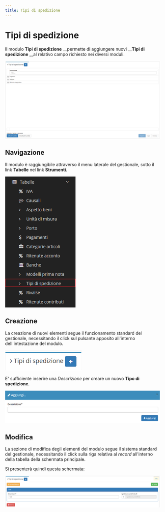 ```yaml
---
title: Tipi di spedizione
---
```


# Tipi di spedizione

Il modulo **Tipi di spedizione** __permette di aggiungere nuovi __**Tipi di spedizione** __al relativo campo richiesto nei diversi moduli.

![Screenshot interfaccia tipi di spedizione](../../../../.gitbook/assets/tipidispedizione.PNG)

## Navigazione

Il modulo è raggiungibile attraverso il menu laterale del gestionale, sotto il link **Tabelle** nel link **Strumenti**.

![Screenshot navigazione tipi di spedizione](../../../../.gitbook/assets/navigazionetipidispedizione.png)

## Creazione

La creazione di nuovi elementi segue il funzionamento standard del gestionale, necessitando il click sul pulsante apposito all'interno dell'intestazione del modulo.

![Screenshot creazione tipi di spedizione](../../../../.gitbook/assets/aggiuntatipidispedizione.PNG)

E' sufficiente inserire una _Descrizione_ per creare un nuovo **Tipo di spedizione**.

![Screenshot creazione tipi di spedizione](../../../../.gitbook/assets/aggiungeretipidispedizione.PNG)

## Modifica

La sezione di modifica degli elementi del modulo segue il sistema standard del gestionale, necessitando il click sulla riga relativa al _record_ all'interno della tabella della schermata principale.

Si presenterà quindi questa schermata:

![Screenshot modifica tipi di spedizione](../../../../.gitbook/assets/modificatipidispedizione.PNG)

